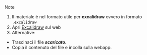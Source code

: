 > [!NOTE]
> 1. Il materiale è nel formato utile per **excalidraw** ovvero in formato `.excalidraw`
> 2. Apri [Excalidraw](https://excalidraw.com/) sul web
> 3. Alternative:
> - Trascinaci il file ***scaricato***.
> - Copia il contenuto del file e incolla sulla webapp.
